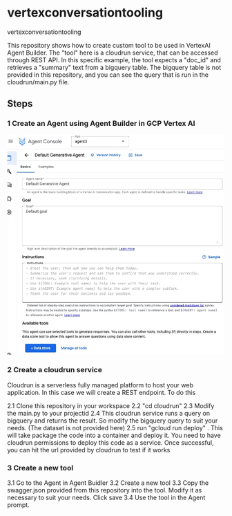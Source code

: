 # vertexconversationtooling
vertexconversationtooling

This repository shows how to create custom tool to be used in VertexAI Agent Builder. The "tool" here is a cloudrun service, that can be accessed through REST API. In this specific example, the tool expects a "doc_id" and retrieves a "summary" text from a bigquery table. The bigquery table is not provided in this repository, and you can see the query that is run in the cloudrun/main.py file.

## Steps
### 1 Create an Agent using Agent Builder in GCP Vertex AI 

![Creating an agent](https://github.com/pratapram/vertexconversationtooling/blob/main/agent.jpeg)

### 2 Create a cloudrun service
Cloudrun is a serverless fully managed platform to host your web application. In this case we will create a REST endpoint. To do this

2.1 Clone this repository in your workspace
2.2 "cd cloudrun"
2.3 Modify the main.py to your projectid
2.4 This cloudrun service runs a query on bigquery and returns the result. So modify the bigquery query to suit your needs. (The dataset is not provided here)
2.5 run "gcloud run deploy" . This will take package the code into a container and deploy it. You need to have cloudrun permissions to deploy this code as a service. Once successful, you can hit the url provided by cloudrun to test if it works


### 3 Create a new tool

3.1 Go to the Agent in Agent Buidler
3.2 Create a new tool 
3.3 Copy the swagger.json provided from this repository into the tool. Modify it as necessary to suit your needs. Click save
3.4 Use the tool in the Agent prompt.

